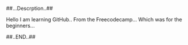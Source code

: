 ##...Descrption..##

Hello I am learning GitHub..
From the Freecodecamp...
Which was for the beginners...

##..END..##
